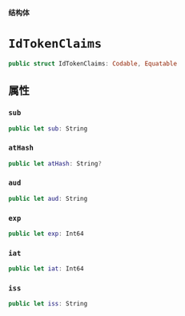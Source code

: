 **结构体**

# `IdTokenClaims`

```swift
public struct IdTokenClaims: Codable, Equatable
```

## 属性
### `sub`

```swift
public let sub: String
```

### `atHash`

```swift
public let atHash: String?
```

### `aud`

```swift
public let aud: String
```

### `exp`

```swift
public let exp: Int64
```

### `iat`

```swift
public let iat: Int64
```

### `iss`

```swift
public let iss: String
```
